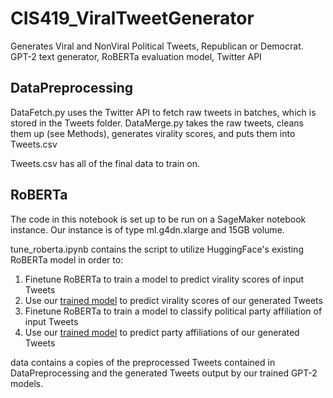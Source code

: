 # CIS419_ViralTweetGenerator
Generates Viral and NonViral Political Tweets, Republican or Democrat. GPT-2 text generator, RoBERTa evaluation model, Twitter API

## DataPreprocessing
DataFetch.py uses the Twitter API to fetch raw tweets in batches, which is stored in the Tweets folder.
DataMerge.py takes the raw tweets, cleans them up (see Methods), generates virality scores, and puts them into Tweets.csv

Tweets.csv has all of the final data to train on.

## RoBERTa
The code in this notebook is set up to be run on a SageMaker notebook instance. Our instance is of type ml.g4dn.xlarge and 15GB volume. 

tune_roberta.ipynb contains the script to utilize HuggingFace's existing RoBERTa model in order to:
1. Finetune RoBERTa to train a model to predict virality scores of input Tweets
2. Use our [trained model](https://drive.google.com/file/d/1BkpLYFRZUJg7iKMiW6LngT-VuN4-CXNY/view?usp=sharing) to predict virality scores of our generated Tweets
3. Finetune RoBERTa to train a model to classify political party affiliation of input Tweets
4. Use our [trained model](https://drive.google.com/file/d/1BkpLYFRZUJg7iKMiW6LngT-VuN4-CXNY/view?usp=sharing) to predict party affiliations of our generated Tweets

data contains a copies of the preprocessed Tweets contained in DataPreprocessing and the generated Tweets output by our trained GPT-2 models.
